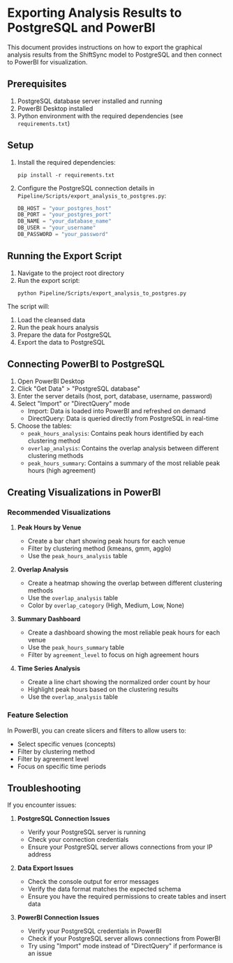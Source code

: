 # Exporting Analysis Results to PostgreSQL and PowerBI

This document provides instructions on how to export the graphical analysis results from the ShiftSync model to PostgreSQL and then connect to PowerBI for visualization.

## Prerequisites

1. PostgreSQL database server installed and running
2. PowerBI Desktop installed
3. Python environment with the required dependencies (see `requirements.txt`)

## Setup

1. Install the required dependencies:
   ```
   pip install -r requirements.txt
   ```

2. Configure the PostgreSQL connection details in `Pipeline/Scripts/export_analysis_to_postgres.py`:
   ```python
   DB_HOST = "your_postgres_host"
   DB_PORT = "your_postgres_port"
   DB_NAME = "your_database_name"
   DB_USER = "your_username"
   DB_PASSWORD = "your_password"
   ```

## Running the Export Script

1. Navigate to the project root directory
2. Run the export script:
   ```
   python Pipeline/Scripts/export_analysis_to_postgres.py
   ```

The script will:
1. Load the cleansed data
2. Run the peak hours analysis
3. Prepare the data for PostgreSQL
4. Export the data to PostgreSQL

## Connecting PowerBI to PostgreSQL

1. Open PowerBI Desktop
2. Click "Get Data" > "PostgreSQL database"
3. Enter the server details (host, port, database, username, password)
4. Select "Import" or "DirectQuery" mode
   - Import: Data is loaded into PowerBI and refreshed on demand
   - DirectQuery: Data is queried directly from PostgreSQL in real-time
5. Choose the tables:
   - `peak_hours_analysis`: Contains peak hours identified by each clustering method
   - `overlap_analysis`: Contains the overlap analysis between different clustering methods
   - `peak_hours_summary`: Contains a summary of the most reliable peak hours (high agreement)

## Creating Visualizations in PowerBI

### Recommended Visualizations

1. **Peak Hours by Venue**
   - Create a bar chart showing peak hours for each venue
   - Filter by clustering method (kmeans, gmm, agglo)
   - Use the `peak_hours_analysis` table

2. **Overlap Analysis**
   - Create a heatmap showing the overlap between different clustering methods
   - Use the `overlap_analysis` table
   - Color by `overlap_category` (High, Medium, Low, None)

3. **Summary Dashboard**
   - Create a dashboard showing the most reliable peak hours for each venue
   - Use the `peak_hours_summary` table
   - Filter by `agreement_level` to focus on high agreement hours

4. **Time Series Analysis**
   - Create a line chart showing the normalized order count by hour
   - Highlight peak hours based on the clustering results
   - Use the `overlap_analysis` table

### Feature Selection

In PowerBI, you can create slicers and filters to allow users to:
- Select specific venues (concepts)
- Filter by clustering method
- Filter by agreement level
- Focus on specific time periods

## Troubleshooting

If you encounter issues:

1. **PostgreSQL Connection Issues**
   - Verify your PostgreSQL server is running
   - Check your connection credentials
   - Ensure your PostgreSQL server allows connections from your IP address

2. **Data Export Issues**
   - Check the console output for error messages
   - Verify the data format matches the expected schema
   - Ensure you have the required permissions to create tables and insert data

3. **PowerBI Connection Issues**
   - Verify your PostgreSQL credentials in PowerBI
   - Check if your PostgreSQL server allows connections from PowerBI
   - Try using "Import" mode instead of "DirectQuery" if performance is an issue 